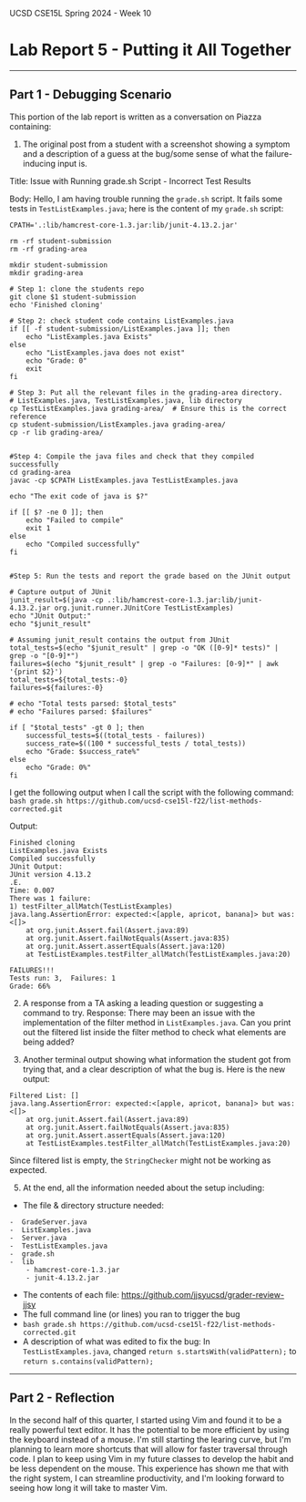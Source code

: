 UCSD CSE15L Spring 2024 - Week 10
# Lab Report 5 - Putting it All Together 
---
## Part 1 - Debugging Scenario

This portion of the lab report is written as a conversation on Piazza containing:

1) The original post from a student with a screenshot showing a symptom and a description of a guess at the bug/some sense of what the failure-inducing input is.

Title: Issue with Running grade.sh Script - Incorrect Test Results

Body: 
Hello, I am having trouble running the `grade.sh` script. It fails some tests in `TestListExamples.java`; here is the content of my `grade.sh` script: 
```
CPATH='.:lib/hamcrest-core-1.3.jar:lib/junit-4.13.2.jar'

rm -rf student-submission
rm -rf grading-area

mkdir student-submission
mkdir grading-area

# Step 1: clone the students repo
git clone $1 student-submission
echo 'Finished cloning'

# Step 2: check student code contains ListExamples.java
if [[ -f student-submission/ListExamples.java ]]; then 
    echo "ListExamples.java Exists"
else
    echo "ListExamples.java does not exist"
    echo "Grade: 0"
    exit 
fi 

# Step 3: Put all the relevant files in the grading-area directory. 
# ListExamples.java, TestListExamples.java, lib directory
cp TestListExamples.java grading-area/  # Ensure this is the correct reference
cp student-submission/ListExamples.java grading-area/
cp -r lib grading-area/


#Step 4: Compile the java files and check that they compiled successfully
cd grading-area
javac -cp $CPATH ListExamples.java TestListExamples.java

echo "The exit code of java is $?"

if [[ $? -ne 0 ]]; then
    echo "Failed to compile"
    exit 1
else
    echo "Compiled successfully"
fi


#Step 5: Run the tests and report the grade based on the JUnit output

# Capture output of JUnit
junit_result=$(java -cp .:lib/hamcrest-core-1.3.jar:lib/junit-4.13.2.jar org.junit.runner.JUnitCore TestListExamples)
echo "JUnit Output:"
echo "$junit_result"

# Assuming junit_result contains the output from JUnit
total_tests=$(echo "$junit_result" | grep -o "OK ([0-9]* tests)" | grep -o "[0-9]*")
failures=$(echo "$junit_result" | grep -o "Failures: [0-9]*" | awk '{print $2}')
total_tests=${total_tests:-0}
failures=${failures:-0}

# echo "Total tests parsed: $total_tests"
# echo "Failures parsed: $failures"

if [ "$total_tests" -gt 0 ]; then
    successful_tests=$((total_tests - failures))
    success_rate=$((100 * successful_tests / total_tests))
    echo "Grade: $success_rate%"
else
    echo "Grade: 0%"
fi
```
I get the following output when I call the script with the following command: `bash grade.sh https://github.com/ucsd-cse15l-f22/list-methods-corrected.git`

Output:
```
Finished cloning
ListExamples.java Exists
Compiled successfully
JUnit Output:
JUnit version 4.13.2
.E.
Time: 0.007
There was 1 failure:
1) testFilter_allMatch(TestListExamples)
java.lang.AssertionError: expected:<[apple, apricot, banana]> but was:<[]>
	at org.junit.Assert.fail(Assert.java:89)
	at org.junit.Assert.failNotEquals(Assert.java:835)
	at org.junit.Assert.assertEquals(Assert.java:120)
	at TestListExamples.testFilter_allMatch(TestListExamples.java:20)

FAILURES!!!
Tests run: 3,  Failures: 1
Grade: 66%
```
2) A response from a TA asking a leading question or suggesting a command to try.
Response: There may been an issue with the implementation of the filter method in `ListExamples.java`. Can you print out the filtered list inside the filter method to check what elements are being added?

3) Another terminal output showing what information the student got from trying that, and a clear description of what the bug is.
Here is the new output:
```
Filtered List: []
java.lang.AssertionError: expected:<[apple, apricot, banana]> but was:<[]>
	at org.junit.Assert.fail(Assert.java:89)
	at org.junit.Assert.failNotEquals(Assert.java:835)
	at org.junit.Assert.assertEquals(Assert.java:120)
	at TestListExamples.testFilter_allMatch(TestListExamples.java:20)
```
Since filtered list is empty, the `StringChecker` might not be working as expected. 

5) At the end, all the information needed about the setup including:
- The file & directory structure needed:
```
-  GradeServer.java
-  ListExamples.java
-  Server.java
-  TestListExamples.java
-  grade.sh
-  lib
    - hamcrest-core-1.3.jar
    - junit-4.13.2.jar
```
- The contents of each file: https://github.com/jjsyucsd/grader-review-jjsy
- The full command line (or lines) you ran to trigger the bug
- `bash grade.sh https://github.com/ucsd-cse15l-f22/list-methods-corrected.git`
- A description of what was edited to fix the bug: In `TestListExamples.java`, changed `return s.startsWith(validPattern);` to `return s.contains(validPattern);`

---
## Part 2 - Reflection
In the second half of this quarter, I started using Vim and found it to be a really powerful text editor. It has the potential to be more efficient by using the keyboard instead of a mouse. I'm still starting the learing curve, but I'm planning to learn more shortcuts that will allow for faster traversal through code. I plan to keep using Vim in my future classes to develop the habit and be less dependent on the mouse. This experience has shown me that with the right system, I can streamline productivity, and I'm looking forward to seeing how long it will take to master Vim.


